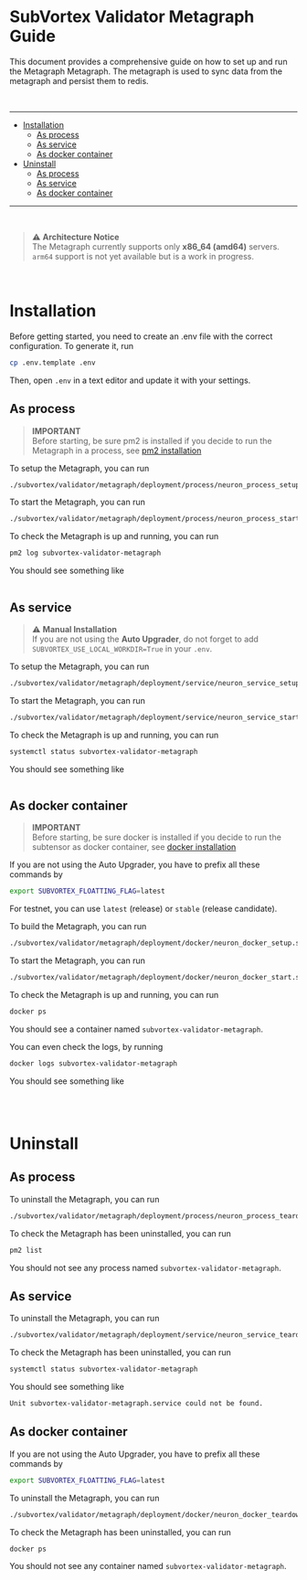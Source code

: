 # SubVortex Validator Metagraph Guide

This document provides a comprehensive guide on how to set up and run the Metagraph Metagraph. The metagraph is used to sync data from the metagraph and persist them to redis.

<br />

---

- [Installation](#installation)
  - [As process](#installation-as-process)
  - [As service](#installation-as-service)
  - [As docker container](#installation-as-container)
- [Uninstall](#uninstall)
  - [As process](#uninstall-as-process)
  - [As service](#uninstall-as-service)
  - [As docker container](#uninstall-as-container)

---

<br />

> ⚠️ **Architecture Notice**  
> The Metagraph currently supports only **x86_64 (amd64)** servers.  
> `arm64` support is not yet available but is a work in progress.

<br />

# Installation

Before getting started, you need to create an .env file with the correct configuration. To generate it, run

```bash
cp .env.template .env
```

Then, open `.env` in a text editor and update it with your settings.

## As process <a id="installation-as-process"></a>

> **IMPORTANT** <br />
> Before starting, be sure pm2 is installed if you decide to run the Metagraph in a process, see [pm2 installation](../../../scripts/process/README.md)

To setup the Metagraph, you can run

```bash
./subvortex/validator/metagraph/deployment/process/neuron_process_setup.sh
```

To start the Metagraph, you can run

```bash
./subvortex/validator/metagraph/deployment/process/neuron_process_start.sh
```

To check the Metagraph is up and running, you can run

```bash
pm2 log subvortex-validator-metagraph
```

You should see something like

```bash
```

## As service <a id="installation-as-service"></a>

> ⚠️ **Manual Installation**  
> If you are not using the **Auto Upgrader**, do not forget to add `SUBVORTEX_USE_LOCAL_WORKDIR=True` in your `.env`.

To setup the Metagraph, you can run

```bash
./subvortex/validator/metagraph/deployment/service/neuron_service_setup.sh
```

To start the Metagraph, you can run

```bash
./subvortex/validator/metagraph/deployment/service/neuron_service_start.sh
```

To check the Metagraph is up and running, you can run

```bash
systemctl status subvortex-validator-metagraph
```

You should see something like

```bash
```

## As docker container <a id="installation-as-container"></a>

> **IMPORTANT** <br />
> Before starting, be sure docker is installed if you decide to run the subtensor as docker container, see [docker installation](../../scripts/docker/README.md)

If you are not using the Auto Upgrader, you have to prefix all these commands by

```bash
export SUBVORTEX_FLOATTING_FLAG=latest
```

For testnet, you can use `latest` (release) or `stable` (release candidate).

To build the Metagraph, you can run

```bash
./subvortex/validator/metagraph/deployment/docker/neuron_docker_setup.sh
```

To start the Metagraph, you can run

```bash
./subvortex/validator/metagraph/deployment/docker/neuron_docker_start.sh
```

To check the Metagraph is up and running, you can run

```bash
docker ps
```

You should see a container named `subvortex-validator-metagraph`.

You can even check the logs, by running

```bash
docker logs subvortex-validator-metagraph
```

You should see something like

```bash
```

<br />

# Uninstall

## As process <a id="uninstall-as-process"></a>

To uninstall the Metagraph, you can run

```bash
./subvortex/validator/metagraph/deployment/process/neuron_process_teardown.sh
```

To check the Metagraph has been uninstalled, you can run

```bash
pm2 list
```

You should not see any process named `subvortex-validator-metagraph`.

## As service <a id="uninstall-as-service"></a>

To uninstall the Metagraph, you can run

```bash
./subvortex/validator/metagraph/deployment/service/neuron_service_teardown.sh
```

To check the Metagraph has been uninstalled, you can run

```bash
systemctl status subvortex-validator-metagraph
```

You should see something like

```bash
Unit subvortex-validator-metagraph.service could not be found.
```

## As docker container <a id="uninstall-as-container"></a>

If you are not using the Auto Upgrader, you have to prefix all these commands by

```bash
export SUBVORTEX_FLOATTING_FLAG=latest
```

To uninstall the Metagraph, you can run

```bash
./subvortex/validator/metagraph/deployment/docker/neuron_docker_teardown.sh
```

To check the Metagraph has been uninstalled, you can run

```bash
docker ps
```

You should not see any container named `subvortex-validator-metagraph`.
